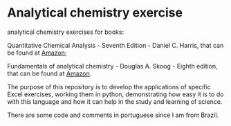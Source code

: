 # Analytical chemistry exercise

analytical chemistry exercises for books:

Quantitative Chemical Analysis - Seventh Edition - Daniel C. Harris, that can be found at [Amazon](https://www.amazon.com/Quantitative-Chemical-Analysis-Daniel-Harris/dp/146413538X/ref=sr_1_fkmr0_1?keywords=Quantitative+chemical+Analysis+-+Seventhy+Edition+-+Daniel+C.+Harris&qid=1578424902&sr=8-1-fkmr0);

Fundamentals of analytical chemistry - Douglas A. Skoog - Eighth edition, that can be found at [Amazon](https://www.amazon.com/Fundamentals-Analytical-Chemistry-Douglas-Skoog/dp/0495558281/ref=sr_1_1?keywords=fundamentals+of+analytical+chemistry&qid=1578425040&sr=8-1).


The purpose of this repository is to develop the applications of specific Excel exercises, working them in python, demonstrating how easy it is to do with this language and how it can help in the study and learning of science.

There are some code and comments in portuguese since I am from Brazil.
